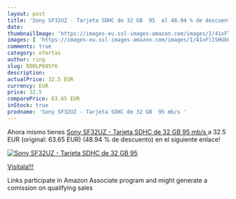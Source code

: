 ```yaml
---
layout: post
title: 'Sony SF32UZ - Tarjeta SDHC de 32 GB  95  al 48.94 % de descuento'
date: 
thumbnailImage: 'https://images-eu.ssl-images-amazon.com/images/I/41xFlISHUbL._SL200_.jpg'
images: [ 'https://images-eu.ssl-images-amazon.com/images/I/41xFlISHUbL._SL200_.jpg' ]
comments: true
category: ofertas
author: ring
slug: B00LP685Y6
description:
actualPrice: 32.5 EUR
currency: EUR
price: 32.5
comparePrice: 63.65 EUR
inStock: true
prodname: 'Sony SF32UZ - Tarjeta SDHC de 32 GB  95 mb/s '
---
```


Ahora mismo tienes [Sony SF32UZ - Tarjeta SDHC de 32 GB  95 mb/s ](https://www.amazon.es/dp/B00LP685Y6/?tag=tolees-21) a 32.5 EUR (original: 63.65 EUR) (48.94 %  de descuento) en el siguiente enlace!

[![Sony SF32UZ - Tarjeta SDHC de 32 GB  95 ](https://images-eu.ssl-images-amazon.com/images/I/41xFlISHUbL._SL200_.jpg)](https://www.amazon.es/dp/B00LP685Y6/?tag=tolees-21)

[Visítala!!!](https://www.amazon.es/dp/B00LP685Y6/?tag=tolees-21)

Links participate in Amazon Associate program and might generate a comission on qualifying sales
